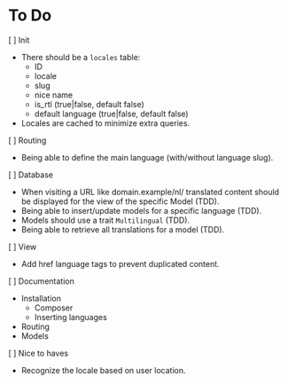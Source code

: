 # To Do

[ ] Init
   - There should be a `locales` table:
      - ID
      - locale
      - slug
      - nice name
      - is_rtl (true|false, default false)
      - default language (true|false, default false)
   - Locales are cached to minimize extra queries.

[ ] Routing
   - Being able to define the main language (with/without language slug).

[ ] Database
   - When visiting a URL like domain.example/nl/ translated content should be displayed for the view of the specific 
     Model (TDD).
   - Being able to insert/update models for a specific language (TDD).
   - Models should use a trait `Multilingual` (TDD).
   - Being able to retrieve all translations for a model (TDD).

[ ] View
   - Add href language tags to prevent duplicated content.

[ ] Documentation
   - Installation
     - Composer
     - Inserting languages
   - Routing
   - Models

[ ] Nice to haves
   - Recognize the locale based on user location. 
